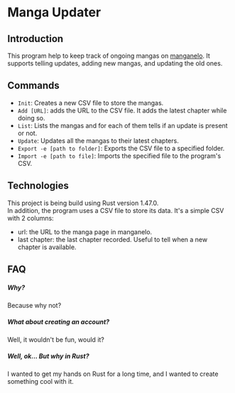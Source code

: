 # Manga Updater

## Introduction

This program help to keep track of ongoing mangas on [manganelo](manganelo.com).
It supports telling updates, adding new mangas, and updating the old ones.  

## Commands
 
- `Init`: Creates a new CSV file to store the mangas.
- `Add [URL]`: adds the URL to the CSV file. It adds the latest chapter while doing so.
- `List`: Lists the mangas and for each of them tells if an update is present or not.
- `Update`: Updates all the mangas to their latest chapters.
- `Export -e [path to folder]`: Exports the CSV file to a specified folder.
- `Import -e [path to file]`: Imports the specified file to the program's CSV. 

## Technologies

This project is being build using Rust version 1.47.0.  
In addition, the program uses a CSV file to store its data. It's a simple CSV with 2 columns:
- url: the URL to the manga page in manganelo.
- last chapter: the last chapter recorded. Useful to tell when a new chapter is available. 

## FAQ

##### Why?  
Because why not?

##### What about creating an account?  
Well, it wouldn't be fun, would it?

##### Well, ok... But why in Rust?
I wanted to get my hands on Rust for a long time, and I wanted to create something cool with it.
